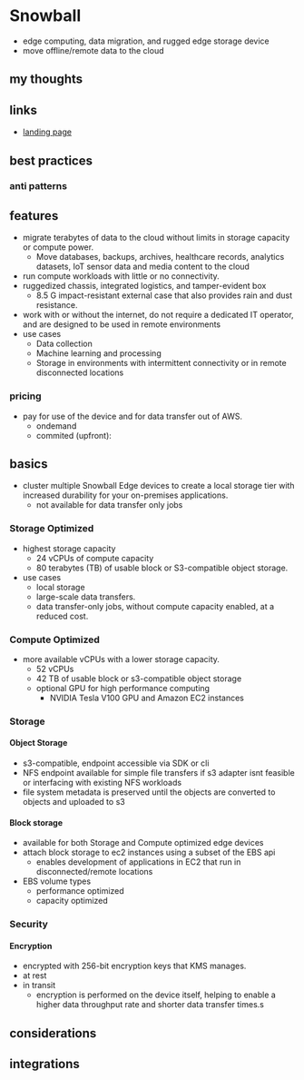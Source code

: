 # Snowball

- edge computing, data migration, and rugged edge storage device
- move offline/remote data to the cloud

## my thoughts

## links

- [landing page](https://aws.amazon.com/snowball/)

## best practices

### anti patterns

## features

- migrate terabytes of data to the cloud without limits in storage capacity or compute power.
  - Move databases, backups, archives, healthcare records, analytics datasets, IoT sensor data and media content to the cloud
- run compute workloads with little or no connectivity.
- ruggedized chassis, integrated logistics, and tamper-evident box
  - 8.5 G impact-resistant external case that also provides rain and dust resistance.
- work with or without the internet, do not require a dedicated IT operator, and are designed to be used in remote environments
- use cases
  - Data collection
  - Machine learning and processing
  - Storage in environments with intermittent connectivity or in remote disconnected locations

### pricing

- pay for use of the device and for data transfer out of AWS.
  - ondemand
  - commited (upfront):

## basics

- cluster multiple Snowball Edge devices to create a local storage tier with increased durability for your on-premises applications.
  - not available for data transfer only jobs

### Storage Optimized

- highest storage capacity
  - 24 vCPUs of compute capacity
  - 80 terabytes (TB) of usable block or S3-compatible object storage.
- use cases
  - local storage
  - large-scale data transfers.
  - data transfer-only jobs, without compute capacity enabled, at a reduced cost.

### Compute Optimized

- more available vCPUs with a lower storage capacity.
  - 52 vCPUs
  - 42 TB of usable block or s3-compatible object storage
  - optional GPU for high performance computing
    - NVIDIA Tesla V100 GPU and Amazon EC2 instances

### Storage

#### Object Storage

- s3-compatible, endpoint accessible via SDK or cli
- NFS endpoint available for simple file transfers if s3 adapter isnt feasible or interfacing with existing NFS workloads
- file system metadata is preserved until the objects are converted to objects and uploaded to s3

#### Block storage

- available for both Storage and Compute optimized edge devices
- attach block storage to ec2 instances using a subset of the EBS api
  - enables development of applications in EC2 that run in disconnected/remote locations
- EBS volume types
  - performance optimized
  - capacity optimized

### Security

#### Encryption

- encrypted with 256-bit encryption keys that KMS manages.
- at rest
- in transit
  - encryption is performed on the device itself, helping to enable a higher data throughput rate and shorter data transfer times.s

## considerations

## integrations
